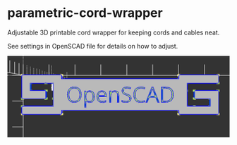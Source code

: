 # parametric-cord-wrapper

Adjustable 3D printable cord wrapper for keeping cords and cables neat.

See settings in OpenSCAD file for details on how to adjust.

![Example of a cord wrap made with this file](/example.png)
